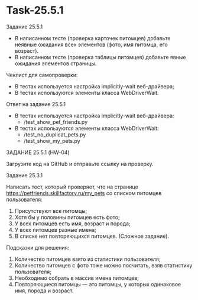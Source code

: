 # Task-25.5.1

Задание 25.5.1

- В написанном тесте (проверка карточек питомцев) добавьте неявные ожидания всех элементов (фото, имя питомца, его возраст).
- В написанном тесте (проверка таблицы питомцев) добавьте явные ожидания элементов страницы.

Чеклист для самопроверки:
- В тестах используется настройка implicitly-wait веб-драйвера;
- В тестах используются элементы класса WebDriverWait.


Ответ на задание 25.5.1
- В тестах используется настройка implicitly-wait веб-драйвера:
  - /test_show_pet_friends.py
- В тестах используются элементы класса WebDriverWait:
  - /test_no_duplicat_pets.py
  - /test_show_my_pets.py


ЗАДАНИЕ 25.5.1 (HW-04)

Загрузите код на GitHub и отправьте ссылку на проверку.


Задание 25.3.1

Написать тест, который проверяет, что на странице https://petfriends.skillfactory.ru/my_pets со списком питомцев пользователя:

 1. Присутствуют все питомцы;
 2. Хотя бы у половины питомцев есть фото;
 3. У всех питомцев есть имя, возраст и порода;
 4. У всех питомцев разные имена;
 5. В списке нет повторяющихся питомцев. (Сложное задание).

Подсказки для решения:
 1. Количество питомцев взято из статистики пользователя;
 2. Количество питомцев с фото тоже можно посчитать, взяв статистику пользователя;
 3. Необходимо собрать в массив имена питомцев;
 4. Повторяющиеся питомцы — это питомцы, у которых одинаковое имя, порода и возраст.
